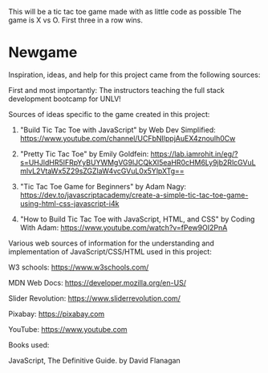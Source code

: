 This will be a tic tac toe game made with as little code as possible 
The game is X vs O. First three in a row wins.
# Newgame


Inspiration, ideas, and help for this project came from the following sources:


First and most importantly: The instructors teaching the full stack development bootcamp for UNLV!



Sources of ideas specific to the game created in this project:

1. "Build Tic Tac Toe with JavaScript" by Web Dev Simplified: https://www.youtube.com/channel/UCFbNIlppjAuEX4znoulh0Cw

2. "Pretty Tic Tac Toe" by Emily Goldfein:
https://lab.iamrohit.in/eg/?s=UHJldHR5IFRpYyBUYWMgVG9lJCQkXl5eaHR0cHM6Ly9jb2RlcGVuLmlvL2VtaWx5Z29sZGZlaW4vcGVuL0x5YlpXTg==

3. "Tic Tac Toe Game for Beginners" by Adam Nagy:
https://dev.to/javascriptacademy/create-a-simple-tic-tac-toe-game-using-html-css-javascript-i4k

4. "How to Build Tic Tac Toe with JavaScript, HTML, and CSS" by Coding With Adam: 
https://www.youtube.com/watch?v=fPew9OI2PnA



Various web sources of information for the understanding and implementation of JavaScript/CSS/HTML used in this project:

W3 schools: https://www.w3schools.com/

MDN Web Docs: https://developer.mozilla.org/en-US/

Slider Revolution: https://www.sliderrevolution.com/

Pixabay: https://pixabay.com

YouTube: https://www.youtube.com 



Books used: 

JavaScript, The Definitive Guide. by David Flanagan
